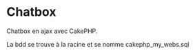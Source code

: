 Chatbox
=======

Chatbox en ajax avec CakePHP.

La bdd se trouve à la racine et se nomme cakephp_my_webs.sql
